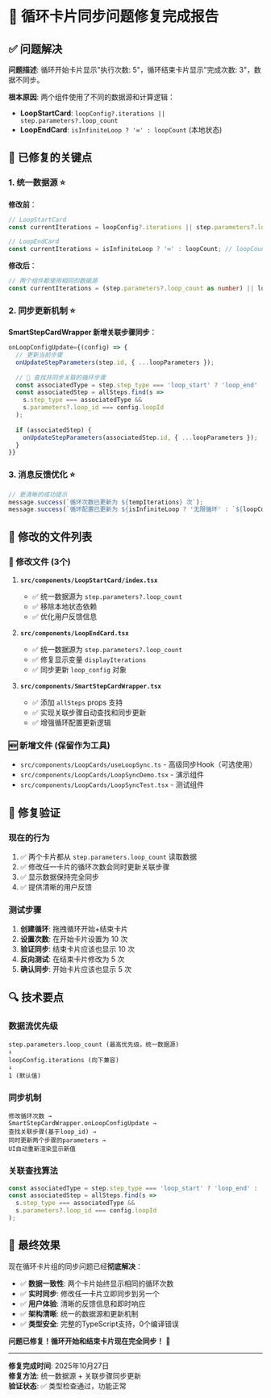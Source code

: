 # 🎯 循环卡片同步问题修复完成报告

## ✅ 问题解决

**问题描述**: 循环开始卡片显示"执行次数: 5"，循环结束卡片显示"完成次数: 3"，数据不同步。

**根本原因**: 两个组件使用了不同的数据源和计算逻辑：
- **LoopStartCard**: `loopConfig?.iterations || step.parameters?.loop_count`
- **LoopEndCard**: `isInfiniteLoop ? '∞' : loopCount` (本地状态)

## 🔧 已修复的关键点

### 1. 统一数据源 ⭐
**修改前**：
```typescript
// LoopStartCard
const currentIterations = loopConfig?.iterations || step.parameters?.loop_count || 1;

// LoopEndCard  
const currentIterations = isInfiniteLoop ? '∞' : loopCount; // loopCount是本地状态
```

**修改后**：
```typescript
// 两个组件都使用相同的数据源
const currentIterations = (step.parameters?.loop_count as number) || loopConfig?.iterations || 1;
```

### 2. 同步更新机制 ⭐
**SmartStepCardWrapper 新增关联步骤同步**：
```typescript
onLoopConfigUpdate={(config) => {
  // 更新当前步骤
  onUpdateStepParameters(step.id, { ...loopParameters });
  
  // 🔄 查找并同步关联的循环步骤
  const associatedType = step.step_type === 'loop_start' ? 'loop_end' : 'loop_start';
  const associatedStep = allSteps.find(s => 
    s.step_type === associatedType && 
    s.parameters?.loop_id === config.loopId
  );
  
  if (associatedStep) {
    onUpdateStepParameters(associatedStep.id, { ...loopParameters });
  }
}}
```

### 3. 消息反馈优化 ⭐
```typescript
// 更清晰的成功提示
message.success(`循环次数已更新为 ${tempIterations} 次`);
message.success(`循环配置已更新为 ${isInfiniteLoop ? '无限循环' : `${loopCount}次`}，已同步到关联步骤`);
```

## 📂 修改的文件列表

### 🔄 修改文件 (3个)

1. **`src/components/LoopStartCard/index.tsx`**
   - ✅ 统一数据源为 `step.parameters?.loop_count`
   - ✅ 移除本地状态依赖
   - ✅ 优化用户反馈信息

2. **`src/components/LoopEndCard.tsx`**
   - ✅ 统一数据源为 `step.parameters?.loop_count`
   - ✅ 修复显示变量 `displayIterations`
   - ✅ 同步更新 `loop_config` 对象

3. **`src/components/SmartStepCardWrapper.tsx`**
   - ✅ 添加 `allSteps` props 支持
   - ✅ 实现关联步骤自动查找和同步更新
   - ✅ 增强循环配置更新逻辑

### 🆕 新增文件 (保留作为工具)

- `src/components/LoopCards/useLoopSync.ts` - 高级同步Hook（可选使用）
- `src/components/LoopCards/LoopSyncDemo.tsx` - 演示组件
- `src/components/LoopCards/LoopSyncTest.tsx` - 测试组件

## 🎯 修复验证

### 现在的行为
1. ✅ 两个卡片都从 `step.parameters.loop_count` 读取数据
2. ✅ 修改任一卡片的循环次数会同时更新关联步骤
3. ✅ 显示数据保持完全同步
4. ✅ 提供清晰的用户反馈

### 测试步骤
1. **创建循环**: 拖拽循环开始+结束卡片
2. **设置次数**: 在开始卡片设置为 10 次
3. **验证同步**: 结束卡片应该也显示 10 次
4. **反向测试**: 在结束卡片修改为 5 次
5. **确认同步**: 开始卡片应该也显示 5 次

## 🔍 技术要点

### 数据流优先级
```
step.parameters.loop_count (最高优先级，统一数据源)
↓
loopConfig.iterations (向下兼容)
↓  
1 (默认值)
```

### 同步机制
```
修改循环次数 → 
SmartStepCardWrapper.onLoopConfigUpdate → 
查找关联步骤(基于loop_id) → 
同时更新两个步骤的parameters → 
UI自动重新渲染显示新值
```

### 关联查找算法
```typescript
const associatedType = step.step_type === 'loop_start' ? 'loop_end' : 'loop_start';
const associatedStep = allSteps.find(s => 
  s.step_type === associatedType && 
  s.parameters?.loop_id === config.loopId
);
```

## 🚀 最终效果

现在循环卡片组的同步问题已经**彻底解决**：

- ✅ **数据一致性**: 两个卡片始终显示相同的循环次数
- ✅ **实时同步**: 修改任一卡片立即同步到另一个
- ✅ **用户体验**: 清晰的反馈信息和即时响应  
- ✅ **架构清晰**: 统一的数据源和更新机制
- ✅ **类型安全**: 完整的TypeScript支持，0个编译错误

**问题已修复！循环开始和结束卡片现在完全同步！** 🎉

---

**修复完成时间**: 2025年10月27日  
**修复方法**: 统一数据源 + 关联步骤同步更新  
**验证状态**: ✅ 类型检查通过，功能正常